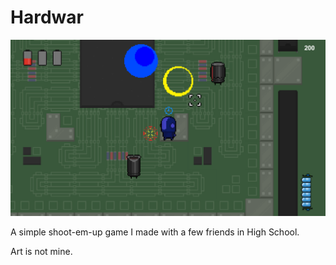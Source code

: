 # Hardwar

![screenshot](https://github.com/dsocolobsky/kappacitor/blob/master/hardwar_screenshot.png?raw=true)

A simple shoot-em-up game I made with a few friends in High School.

Art is not mine.
